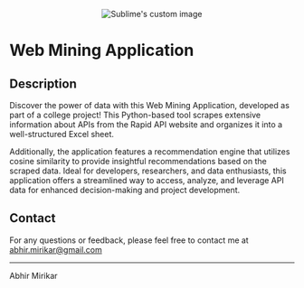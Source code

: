 <p align="center">
  <img src="https://github.com/user-attachments/assets/02956eeb-34e8-49a9-95e9-b277b511da23" alt="Sublime's custom image"/>
</p>

# Web Mining Application

## Description

Discover the power of data with this Web Mining Application, developed as part of a college project! This Python-based tool scrapes extensive information about APIs from the Rapid API website and organizes it into a well-structured Excel sheet. 

Additionally, the application features a recommendation engine that utilizes cosine similarity to provide insightful recommendations based on the scraped data. Ideal for developers, researchers, and data enthusiasts, this application offers a streamlined way to access, analyze, and leverage API data for enhanced decision-making and project development.


## Contact

For any questions or feedback, please feel free to contact me at abhir.mirikar@gmail.com

---
Abhir Mirikar
